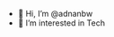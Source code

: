- 👋 Hi, I’m @adnanbw
- 👀 I’m interested in Tech

<!---
adnanbw/adnanbw is a ✨ special ✨ repository because its `README.md` (this file) appears on your GitHub profile.
You can click the Preview link to take a look at your changes.
--->
